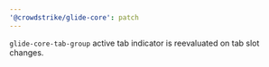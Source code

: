 ```yaml
---
'@crowdstrike/glide-core': patch
---
```


`glide-core-tab-group` active tab indicator is reevaluated on tab slot changes.
